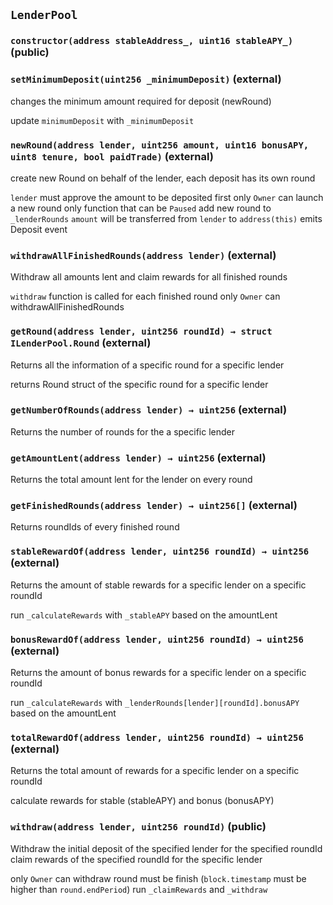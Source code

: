 ## `LenderPool`






### `constructor(address stableAddress_, uint16 stableAPY_)` (public)





### `setMinimumDeposit(uint256 _minimumDeposit)` (external)

changes the minimum amount required for deposit (newRound)


update `minimumDeposit` with `_minimumDeposit`


### `newRound(address lender, uint256 amount, uint16 bonusAPY, uint8 tenure, bool paidTrade)` (external)

create new Round on behalf of the lender, each deposit has its own round


`lender` must approve the amount to be deposited first
only `Owner` can launch a new round
only function that can be `Paused`
add new round to `_lenderRounds`
`amount` will be transferred from `lender` to `address(this)`
emits Deposit event


### `withdrawAllFinishedRounds(address lender)` (external)

Withdraw all amounts lent and claim rewards for all finished rounds


`withdraw` function is called for each finished round
only `Owner` can withdrawAllFinishedRounds


### `getRound(address lender, uint256 roundId) → struct ILenderPool.Round` (external)

Returns all the information of a specific round for a specific lender


returns Round struct of the specific round for a specific lender


### `getNumberOfRounds(address lender) → uint256` (external)

Returns the number of rounds for the a specific lender




### `getAmountLent(address lender) → uint256` (external)

Returns the total amount lent for the lender on every round




### `getFinishedRounds(address lender) → uint256[]` (external)

Returns roundIds of every finished round




### `stableRewardOf(address lender, uint256 roundId) → uint256` (external)

Returns the amount of stable rewards for a specific lender on a specific roundId


run `_calculateRewards` with `_stableAPY` based on the amountLent


### `bonusRewardOf(address lender, uint256 roundId) → uint256` (external)

Returns the amount of bonus rewards for a specific lender on a specific roundId


run `_calculateRewards` with `_lenderRounds[lender][roundId].bonusAPY` based on the amountLent


### `totalRewardOf(address lender, uint256 roundId) → uint256` (external)

Returns the total amount of rewards for a specific lender on a specific roundId


calculate rewards for stable (stableAPY) and bonus (bonusAPY)


### `withdraw(address lender, uint256 roundId)` (public)

Withdraw the initial deposit of the specified lender for the specified roundId
claim rewards of the specified roundId for the specific lender


only `Owner` can withdraw
round must be finish (`block.timestamp` must be higher than `round.endPeriod`)
run `_claimRewards` and `_withdraw`





